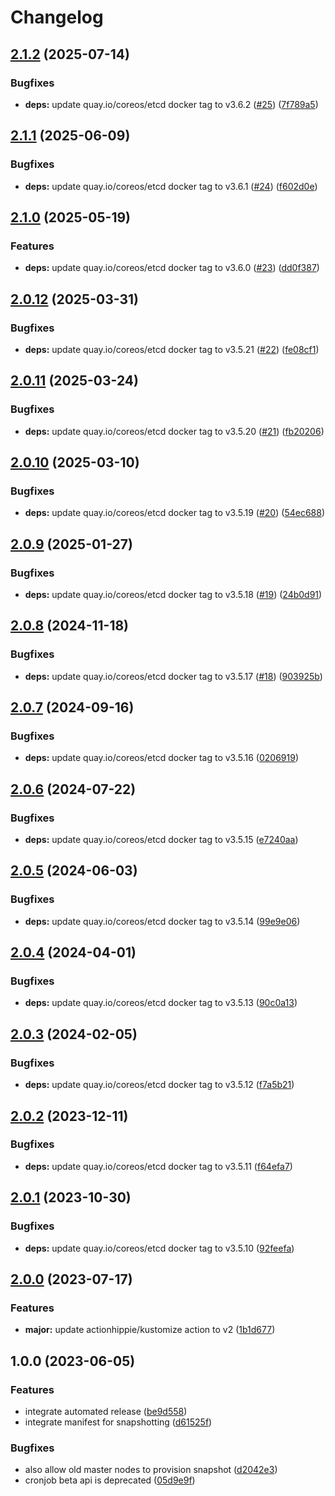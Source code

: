 # Changelog

## [2.1.2](https://github.com/kustomhippie/etcd/compare/v2.1.1...v2.1.2) (2025-07-14)


### Bugfixes

* **deps:** update quay.io/coreos/etcd docker tag to v3.6.2 ([#25](https://github.com/kustomhippie/etcd/issues/25)) ([7f789a5](https://github.com/kustomhippie/etcd/commit/7f789a507915c8ec1a08d8959b34b7c81a969280))

## [2.1.1](https://github.com/kustomhippie/etcd/compare/v2.1.0...v2.1.1) (2025-06-09)


### Bugfixes

* **deps:** update quay.io/coreos/etcd docker tag to v3.6.1 ([#24](https://github.com/kustomhippie/etcd/issues/24)) ([f602d0e](https://github.com/kustomhippie/etcd/commit/f602d0e4c1e9fbcb41d9d0b820001b0b0b5862ac))

## [2.1.0](https://github.com/kustomhippie/etcd/compare/v2.0.12...v2.1.0) (2025-05-19)


### Features

* **deps:** update quay.io/coreos/etcd docker tag to v3.6.0 ([#23](https://github.com/kustomhippie/etcd/issues/23)) ([dd0f387](https://github.com/kustomhippie/etcd/commit/dd0f387109d94b4041cf084f9369ae2b999c46ef))

## [2.0.12](https://github.com/kustomhippie/etcd/compare/v2.0.11...v2.0.12) (2025-03-31)


### Bugfixes

* **deps:** update quay.io/coreos/etcd docker tag to v3.5.21 ([#22](https://github.com/kustomhippie/etcd/issues/22)) ([fe08cf1](https://github.com/kustomhippie/etcd/commit/fe08cf184650a51f079c9efa3700a074163e8778))

## [2.0.11](https://github.com/kustomhippie/etcd/compare/v2.0.10...v2.0.11) (2025-03-24)


### Bugfixes

* **deps:** update quay.io/coreos/etcd docker tag to v3.5.20 ([#21](https://github.com/kustomhippie/etcd/issues/21)) ([fb20206](https://github.com/kustomhippie/etcd/commit/fb202067dbd0310310fbc749e69cfdaba976d7bb))

## [2.0.10](https://github.com/kustomhippie/etcd/compare/v2.0.9...v2.0.10) (2025-03-10)


### Bugfixes

* **deps:** update quay.io/coreos/etcd docker tag to v3.5.19 ([#20](https://github.com/kustomhippie/etcd/issues/20)) ([54ec688](https://github.com/kustomhippie/etcd/commit/54ec6886a24da4a584b465b63ee191b65e2f850c))

## [2.0.9](https://github.com/kustomhippie/etcd/compare/v2.0.8...v2.0.9) (2025-01-27)


### Bugfixes

* **deps:** update quay.io/coreos/etcd docker tag to v3.5.18 ([#19](https://github.com/kustomhippie/etcd/issues/19)) ([24b0d91](https://github.com/kustomhippie/etcd/commit/24b0d91bc997d2d6b38db4deb9ed2368c386fcb5))

## [2.0.8](https://github.com/kustomhippie/etcd/compare/v2.0.7...v2.0.8) (2024-11-18)


### Bugfixes

* **deps:** update quay.io/coreos/etcd docker tag to v3.5.17 ([#18](https://github.com/kustomhippie/etcd/issues/18)) ([903925b](https://github.com/kustomhippie/etcd/commit/903925b15a6a85152807729e3cc601e1d8984b02))

## [2.0.7](https://github.com/kustomhippie/etcd/compare/v2.0.6...v2.0.7) (2024-09-16)


### Bugfixes

* **deps:** update quay.io/coreos/etcd docker tag to v3.5.16 ([0206919](https://github.com/kustomhippie/etcd/commit/020691905146f1f34314f7a51e32a52234d6d9b6))

## [2.0.6](https://github.com/kustomhippie/etcd/compare/v2.0.5...v2.0.6) (2024-07-22)


### Bugfixes

* **deps:** update quay.io/coreos/etcd docker tag to v3.5.15 ([e7240aa](https://github.com/kustomhippie/etcd/commit/e7240aacff960682cd31066e1f398450648f392c))

## [2.0.5](https://github.com/kustomhippie/etcd/compare/v2.0.4...v2.0.5) (2024-06-03)


### Bugfixes

* **deps:** update quay.io/coreos/etcd docker tag to v3.5.14 ([99e9e06](https://github.com/kustomhippie/etcd/commit/99e9e06faec23a8d7d99e28c7ea86e6f65827852))

## [2.0.4](https://github.com/kustomhippie/etcd/compare/v2.0.3...v2.0.4) (2024-04-01)


### Bugfixes

* **deps:** update quay.io/coreos/etcd docker tag to v3.5.13 ([90c0a13](https://github.com/kustomhippie/etcd/commit/90c0a13fccb0069532e408b39453fc29b8005f46))

## [2.0.3](https://github.com/kustomhippie/etcd/compare/v2.0.2...v2.0.3) (2024-02-05)


### Bugfixes

* **deps:** update quay.io/coreos/etcd docker tag to v3.5.12 ([f7a5b21](https://github.com/kustomhippie/etcd/commit/f7a5b21afd00b64e77bc3d018a3ad588dcbb88f1))

## [2.0.2](https://github.com/kustomhippie/etcd/compare/v2.0.1...v2.0.2) (2023-12-11)


### Bugfixes

* **deps:** update quay.io/coreos/etcd docker tag to v3.5.11 ([f64efa7](https://github.com/kustomhippie/etcd/commit/f64efa7347f908f96d7859d34d663bc24c1d4f71))

## [2.0.1](https://github.com/kustomhippie/etcd/compare/v2.0.0...v2.0.1) (2023-10-30)


### Bugfixes

* **deps:** update quay.io/coreos/etcd docker tag to v3.5.10 ([92feefa](https://github.com/kustomhippie/etcd/commit/92feefaf13596caa3f42fefca73797f6892c182e))

## [2.0.0](https://github.com/kustomhippie/etcd/compare/v1.0.0...v2.0.0) (2023-07-17)


### Features

* **major:** update actionhippie/kustomize action to v2 ([1b1d677](https://github.com/kustomhippie/etcd/commit/1b1d6772bbed2fe8486b80ee4fa11c7d1100c9ed))

## 1.0.0 (2023-06-05)


### Features

* integrate automated release ([be9d558](https://github.com/kustomhippie/etcd/commit/be9d558663a97b7aece147c6793ce0f266913752))
* integrate manifest for snapshotting ([d61525f](https://github.com/kustomhippie/etcd/commit/d61525f191a45ce68f71f565017dbb7c13300186))


### Bugfixes

* also allow old master nodes to provision snapshot ([d2042e3](https://github.com/kustomhippie/etcd/commit/d2042e3d7dc844be24f0d5534853a253f1693c2a))
* cronjob beta api is deprecated ([05d9e9f](https://github.com/kustomhippie/etcd/commit/05d9e9fe7fd93112bec4b7c1f1122af883880eb6))
